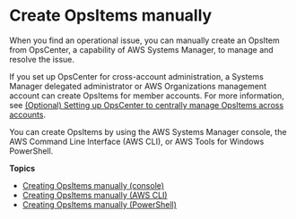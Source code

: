 # Create OpsItems manually<a name="OpsCenter-manually-create-OpsItems"></a>

When you find an operational issue, you can manually create an OpsItem from OpsCenter, a capability of AWS Systems Manager, to manage and resolve the issue\. 

If you set up OpsCenter for cross\-account administration, a Systems Manager delegated administrator or AWS Organizations management account can create OpsItems for member accounts\. For more information, see [\(Optional\) Setting up OpsCenter to centrally manage OpsItems across accounts](OpsCenter-getting-started-multiple-accounts.md)\.

You can create OpsItems by using the AWS Systems Manager console, the AWS Command Line Interface \(AWS CLI\), or AWS Tools for Windows PowerShell\.

**Topics**
+ [Creating OpsItems manually \(console\)](OpsCenter-creating-OpsItems-console.md)
+ [Creating OpsItems manually \(AWS CLI\)](OpsCenter-creating-OpsItems-CLI.md)
+ [Creating OpsItems manually \(PowerShell\)](OpsCenter-creating-OpsItems-Powershell.md)